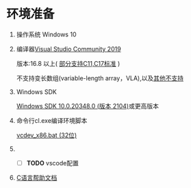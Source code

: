 # 环境准备

1. 操作系统 Windows 10

2. 编译器[Visual Studio Community 2019](https://visualstudio.microsoft.com/vs/community/)

   版本:16.8 以上( [部分支持C11,C17标准](https://docs.microsoft.com/cpp/overview/install-c17-support) )

   不支持变长数组(variable-length array，VLA),以及[其他不支持](https://devblogs.microsoft.com/cppblog/c11-and-c17-standard-support-arriving-in-msvc/)

3. Windows SDK

   [Windows SDK 10.0.20348.0 (版本 2104)](https://developer.microsoft.com/windows/downloads/windows-10-sdk/)或更高版本

4. 命令行cl.exe编译环境脚本

   [vcdev_x86.bat (32位)](vcdev_x86.bat) 

5. - [ ] **TODO** vscode配置 


6.  [C语言帮助文档](https://docs.microsoft.com/cpp/c-language/)

 


